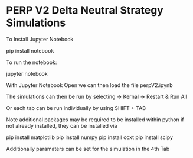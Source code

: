 # PERP V2 Delta Neutral Strategy Simulations 

To Install Jupyter Notebook

pip install notebook

To run the notebook:

jupyter notebook

With Jupyter Notebook Open we can then load the file perpV2.ipynb

The simulations can then be run by selecting -> Kernal -> Restart & Run All 

Or each tab can be run individually by using SHIFT + TAB 

Note additional packages may be required to be installed within python if not already installed, they can be installed via 

pip install matplotlib
pip install numpy 
pip install ccxt
pip install scipy 

Additionally paramaters can be set for the simulation in the 4th Tab 
